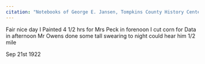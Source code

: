 ```yaml
---
citation: "Notebooks of George E. Jansen, Tompkins County History Center" 
---
```

Fair nice day I Painted 4 1/2 hrs for Mrs Peck in forenoon I cut corn for Data in afternoon Mr Owens done some tall swearing to night could hear him 1/2 mile

Sep 21st 1922


